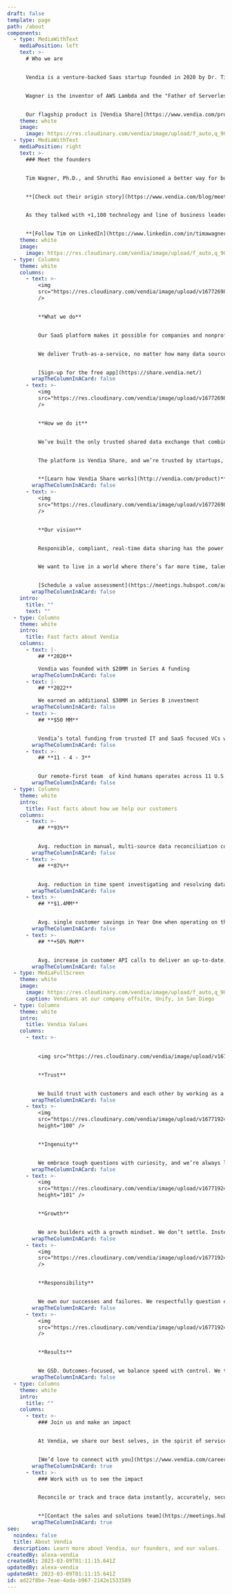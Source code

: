 ```yaml
---
draft: false
template: page
path: /about
components:
  - type: MediaWithText
    mediaPosition: left
    text: >-
      # Who we are


      Vendia is a venture-backed Saas startup founded in 2020 by Dr. Tim Wagner and Shruthi Rao. 


      Wagner is the inventor of AWS Lambda and the "Father of Serverless" computing. Rao is the founder of AWS Blockchain and led its GTM program before founding Vendia.


      Our flagship product is [Vendia Share](https://www.vendia.com/product), and it’s trusted by leaders in both grassroots nonprofits and the Global 2000.
    theme: white
    image:
      image: https://res.cloudinary.com/vendia/image/upload/f_auto,q_90/v1676324484/Blog%20images/VendiaCelebrationIso_2_jai8ct.png
  - type: MediaWithText
    mediaPosition: right
    text: >-
      ### Meet the founders


      Tim Wagner, Ph.D., and Shruthi Rao envisioned a better way for businesses to share data and, at the same time, eliminate cost centers.


      **[Check out their origin story](https://www.vendia.com/blog/meet-vendias-founders)**


      As they talked with +1,100 technology and line of business leaders, they discovered they all needed the same thing — a way to accelerate time to innovation and share a single copy of truth, no matter what technology they and their data-sharing partners use.


      **[Follow Tim on LinkedIn](https://www.linkedin.com/in/timawagner/)** | **[Follow Shruthi on LinkedIn](https://www.linkedin.com/in/shruthirao/)**
    theme: white
    image:
      image: https://res.cloudinary.com/vendia/image/upload/f_auto,q_90/v1677181093/Website/Product%20thumbnails/Founders_nzryts.png
  - type: Columns
    theme: white
    columns:
      - text: >-
          <img
          src="https://res.cloudinary.com/vendia/image/upload/v1677269877/Website/Icons/Blue%20icons/Tech_143_wkuxuf.svg"  class="image-float-left"
          />


          **What we do**


          Our SaaS platform makes it possible for companies and nonprofits to participate in a real-time data ecosystem — all with a shared but single, accurate, complete, compliant, and automated source of truth.


          We deliver Truth-as-a-service, no matter how many data sources or their points of origin.


          [Sign-up for the free app](https://share.vendia.net/)
        wrapTheColumnInACard: false
      - text: >-
          <img
          src="https://res.cloudinary.com/vendia/image/upload/v1677269875/Website/Icons/Blue%20icons/Tech_133_weh1vy.svg"  class="image-float-left"
          />


          **How we do it**


          We’ve built the only trusted shared data exchange that combines the best of business blockchain, Smart APIs, and cloud database technology as a single, scalable Saas platform.


          The platform is Vendia Share, and we’re trusted by startups, the Global 2000, and government-sponsored enterprises alike.


          **[Learn how Vendia Share works](http://vendia.com/product)**
        wrapTheColumnInACard: false
      - text: >-
          <img
          src="https://res.cloudinary.com/vendia/image/upload/v1677269870/Website/Icons/Blue%20icons/Tech_112_dqvknn.svg"  class="image-float-left"
          />


          **Our vision**


          Responsible, compliant, real-time data sharing has the power to transform industries, customer experiences, and communities — all for the better. 


          We want to live in a world where there’s far more time, talent, and money spent on indisputable truth, earned trust, and valuable innovation. 


          [Schedule a value assessment](https://meetings.hubspot.com/aashish3/value-assesement-meeting)
        wrapTheColumnInACard: false
    intro:
      title: ""
      text: ""
  - type: Columns
    theme: white
    intro:
      title: Fast facts about Vendia
    columns:
      - text: |-
          ## **2020**

          Vendia was founded with $20MM in Series A funding
        wrapTheColumnInACard: false
      - text: |-
          ## **2022**

          We earned an additional $30MM in Series B investment
        wrapTheColumnInACard: false
      - text: >-
          ## **$50 MM**


          Vendia’s total funding from trusted IT and SaaS focused VCs who value relationships as much as results
        wrapTheColumnInACard: false
      - text: >-
          ## **11 - 4 - 3**


          Our remote-first team  of kind humans operates across 11 U.S. states, four countries, and three continents
        wrapTheColumnInACard: false
  - type: Columns
    theme: white
    intro:
      title: Fast facts about how we help our customers
    columns:
      - text: >-
          ## **93%**


          Avg. reduction in manual, multi-source data reconciliation costs with Vendia Share
        wrapTheColumnInACard: false
      - text: >-
          ## **87%**


          Avg. reduction in time spent investigating and resolving data  inconsistencies thanks to Vendia Share
        wrapTheColumnInACard: false
      - text: >-
          ## **$1.4MM**


          Avg. single customer savings in Year One when operating on the Vendia Share platform
        wrapTheColumnInACard: false
      - text: >-
          ## **+50% MoM**


          Avg. increase in customer API calls to deliver an up-to-date, auto-reconciled golden record
        wrapTheColumnInACard: false
  - type: MediaFullScreen
    theme: white
    image:
      image: https://res.cloudinary.com/vendia/image/upload/f_auto,q_90/v1677182853/Website/Misc%20website%20images/Vedia_Company_Meeting-HoffmanPhotoVideo-0207_vvwsn1.jpg
      caption: Vendians at our company offsite, Unify, in San Diego
  - type: Columns
    theme: white
    intro:
      title: Vendia Values
    columns:
      - text: >-
          

          <img src="https://res.cloudinary.com/vendia/image/upload/v1677192419/Website/Icons/Vendia%20value%20icons/Trust_bnfhfj.png" alt="Trust" class="image-float-left" height="100" />


          **Trust**


          We build trust with customers and each other by working as a team, operating with transparency, and using good judgment.
        wrapTheColumnInACard: false
      - text: >-
          <img
          src="https://res.cloudinary.com/vendia/image/upload/v1677192419/Website/Icons/Vendia%20value%20icons/Ingenuity_yvhjsv.png"  class="image-float-left"
          height="100" />


          **Ingenuity**


          We embrace tough questions with curiosity, and we’re always learning. We’re creative, inventive, and trailblazing.
        wrapTheColumnInACard: false
      - text: >-
          <img
          src="https://res.cloudinary.com/vendia/image/upload/v1677192419/Website/Icons/Vendia%20value%20icons/Growth_xqqbsp.png"  class="image-float-left"
          height="101" />


          **Growth**


          We are builders with a growth mindset. We don’t settle. Instead, we strive and continuously improve in all that we do.
        wrapTheColumnInACard: false
      - text: >-
          <img
          src="https://res.cloudinary.com/vendia/image/upload/v1677192419/Website/Icons/Vendia%20value%20icons/Responsibility_byo090.png"  class="image-float-left"
          />


          **Responsibility**


          We own our successes and failures. We respectfully question each other, ask for feedback, and speak up if concerns arise.
        wrapTheColumnInACard: false
      - text: >-
          <img
          src="https://res.cloudinary.com/vendia/image/upload/v1677192419/Website/Icons/Vendia%20value%20icons/Results_m3v7gn.png"  class="image-float-left"
          />


          **Results**


          We GSD. Outcomes-focused, we balance speed with control. We think big, take calculated risks, and deliver reliably.
        wrapTheColumnInACard: false
  - type: Columns
    theme: white
    intro:
      title: ""
    columns:
      - text: >-
          ### Join us and make an impact


          At Vendia, we share our best selves, in the spirit of service and excellence, with our customers and one another.


          [We’d love to connect with you](https://www.vendia.com/careers)
        wrapTheColumnInACard: true
      - text: >-
          ### Work with us to see the impact


          Reconcile or track and trace data instantly, accurately, securely, and compliantly with fine-grained control — no matter how many or how varied your architecture, infrastructure, partners, or inputs are.


          **[Contact the sales and solutions team](https://meetings.hubspot.com/aashish3/contact-sales)**
        wrapTheColumnInACard: true
seo:
  noindex: false
  title: About Vendia
  description: Learn more about Vendia, our founders, and our values.
createdBy: alexa-vendia
createdAt: 2023-03-09T01:11:15.641Z
updatedBy: alexa-vendia
updatedAt: 2023-03-09T01:11:15.641Z
id: ad22f8be-7eae-4ada-b967-2142e1533589
---
```

